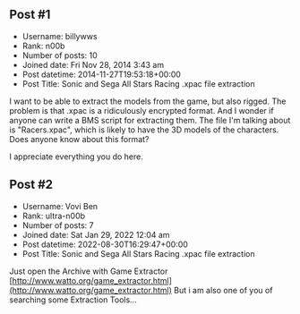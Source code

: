 ## Post #1
- Username: billywws
- Rank: n00b
- Number of posts: 10
- Joined date: Fri Nov 28, 2014 3:43 am
- Post datetime: 2014-11-27T19:53:18+00:00
- Post Title: Sonic and Sega All Stars Racing .xpac file extraction

I want to be able to extract the models from the game, but also rigged. The problem is that .xpac is a ridiculously encrypted format.    And I wonder if anyone can write a BMS script for extracting them. The file I'm talking about is "Racers.xpac", which is likely to have the 3D models of the characters. Does anyone know about this format?

I appreciate everything you do here.
## Post #2
- Username: Vovi Ben
- Rank: ultra-n00b
- Number of posts: 7
- Joined date: Sat Jan 29, 2022 12:04 am
- Post datetime: 2022-08-30T16:29:47+00:00
- Post Title: Sonic and Sega All Stars Racing .xpac file extraction

Just open the Archive with Game Extractor [http://www.watto.org/game_extractor.html](http://www.watto.org/game_extractor.html)
But i am also one of you of searching some Extraction Tools...
